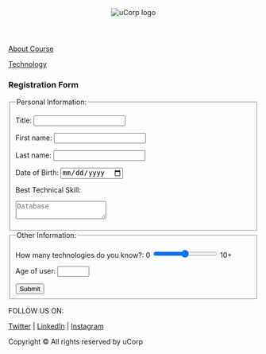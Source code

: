 <!DOCTYPE html>
<html>
    <head>
        <meta charset="utf-8" />
        <meta name="Description" content="Sample Website for learning HTML5 and CSS3" />
        <link rel="stylesheet" href="auto.css" />
        <title>uCorp</title>
    </head>
    <body>
        <header>
            <img src="uCorp-logo-3.png" alt="uCorp logo" />
        </header>
        <nav>
            <p><a class="navlinks" href="http://www.ucorp.biz/course_about.php">About Course</a></p>
            <p><a class="navlinks" href="http://www.ucorp.biz/technology.php">Technology</a></p>
        </nav>
        <section>
            <article>
                <h1>Registration Form</h1>
                <form autocomplete="on">
                    <fieldset name="personal_info">
                        <legend>Personal Information:</legend>
                        <p>
                            <label for="tit">Title: </label>
                            <input list="titles" name="title" id="tit" />
                            <datalist id="titles">
                                <option value="Mr."> </option>
                                <option value="Mrs."> </option>
                                <option value="Ms."> </option>
                            </datalist>
                        </p>
                        <p>
                            <label for="first">First name: </label>
                            <input type="text" name="firstname" id="first" />
                        </p>
                        <p>
                            <label for="last">Last name: </label>
                            <input type="text" name="lastname" id="last" />
                        </p>
                        <p>
                            <label for="db">Date of Birth: </label>
                            <input type="date" name="dob" id="db" />
                        </p>
                        <p>
                            <label for="skill">Best Technical Skill: </label>
                        </p>
                        <p>
                            <textarea name="bestskill" placeholder="Database" maxlength="9" id="skill"></textarea>
                        </p>
                    </fieldset>
                    <fieldset name="other-information">
                        <legend>Other Information:</legend>
                        <p>
                            <label for="tech">How many technologies do you know?: 0 </label>
                            <input type="range" name="technologies" min="0" max="50" value="25" id="tech" /> 10+
                        </p>
                        <p>
                            <label for="num">Age of user: </label>
                            <input type="number" name="age" min="1" max="100" id="num" />
                        </p>
                        <input type="submit" formaction="http://ss1.ciwcertified.com/cgi-bin/process.pl" />
                    </fieldset>
                </form>
            </article>
        </section>
        <footer>
            <p>
                FOLLOW US ON:
            </p>
            <p>
                <a href="https://twitter.com/uCorp4">Twitter</a> | 
                <a href="https://www.linkedin.com/company/ucorporation/">LinkedIn</a> |
                <a href="https://www.instagram.com/ucorp123/">Instagram</a>
            </p>
            <p>
                Copyright &copy; All rights reserved by uCorp
            </p>
        </footer>
    </body>
</html>
